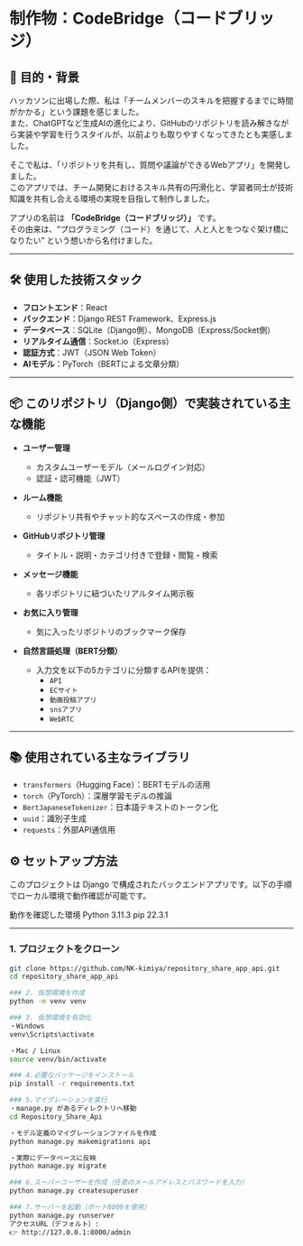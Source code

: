 # 制作物：CodeBridge（コードブリッジ）

## 🎯 目的・背景

ハッカソンに出場した際、私は「チームメンバーのスキルを把握するまでに時間がかかる」という課題を感じました。  
また、ChatGPTなど生成AIの進化により、GitHubのリポジトリを読み解きながら実装や学習を行うスタイルが、以前よりも取りやすくなってきたとも実感しました。

そこで私は、「リポジトリを共有し、質問や議論ができるWebアプリ」を開発しました。  
このアプリでは、チーム開発におけるスキル共有の円滑化と、学習者同士が技術知識を共有し合える環境の実現を目指して制作しました。

アプリの名前は **「CodeBridge（コードブリッジ）」** です。  
その由来は、“プログラミング（コード）を通じて、人と人とをつなぐ架け橋になりたい” という想いから名付けました。

---

## 🛠 使用した技術スタック

- **フロントエンド**：React  
- **バックエンド**：Django REST Framework、Express.js  
- **データベース**：SQLite（Django側）、MongoDB（Express/Socket側）  
- **リアルタイム通信**：Socket.io（Express）  
- **認証方式**：JWT（JSON Web Token）  
- **AIモデル**：PyTorch（BERTによる文章分類）  

---

## 📦 このリポジトリ（Django側）で実装されている主な機能

- **ユーザー管理**
  - カスタムユーザーモデル（メールログイン対応）
  - 認証・認可機能（JWT）

- **ルーム機能**
  - リポジトリ共有やチャット的なスペースの作成・参加

- **GitHubリポジトリ管理**
  - タイトル・説明・カテゴリ付きで登録・閲覧・検索

- **メッセージ機能**
  - 各リポジトリに紐づいたリアルタイム掲示板

- **お気に入り管理**
  - 気に入ったリポジトリのブックマーク保存

- **自然言語処理（BERT分類）**
  - 入力文を以下の5カテゴリに分類するAPIを提供：
    - `API`
    - `ECサイト`
    - `動画投稿アプリ`
    - `snsアプリ`
    - `WebRTC`

---

## 📚 使用されている主なライブラリ

- `transformers`（Hugging Face）：BERTモデルの活用  
- `torch`（PyTorch）：深層学習モデルの推論  
- `BertJapaneseTokenizer`：日本語テキストのトークン化  
- `uuid`：識別子生成  
- `requests`：外部API通信用  


## ⚙️ セットアップ方法

このプロジェクトは Django で構成されたバックエンドアプリです。以下の手順でローカル環境で動作確認が可能です。

動作を確認した環境
Python 3.11.3
pip 22.3.1

---

### 1. プロジェクトをクローン

```bash
git clone https://github.com/NK-kimiya/repository_share_app_api.git
cd repository_share_app_api

### 2. 仮想環境を作成
python -m venv venv

### 3. 仮想環境を有効化
・Windows
venv\Scripts\activate　

・Mac / Linux
source venv/bin/activate

### 4.必要なパッケージをインストール
pip install -r requirements.txt

### 5.マイグレーションを実行
・manage.py があるディレクトリへ移動
cd Repository_Share_Api

・モデル定義のマイグレーションファイルを作成
python manage.py makemigrations api

・実際にデータベースに反映
python manage.py migrate

### 6.スーパーユーザーを作成（任意のメールアドレスとパスワードを入力）
python manage.py createsuperuser

### 7.サーバーを起動（ポート8000を使用）
python manage.py runserver
アクセスURL（デフォルト）:
👉 http://127.0.0.1:8000/admin







